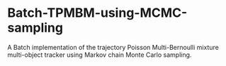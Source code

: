 # Batch-TPMBM-using-MCMC-sampling
A Batch implementation of the trajectory Poisson Multi-Bernoulli mixture multi-object tracker using Markov chain Monte Carlo sampling.
